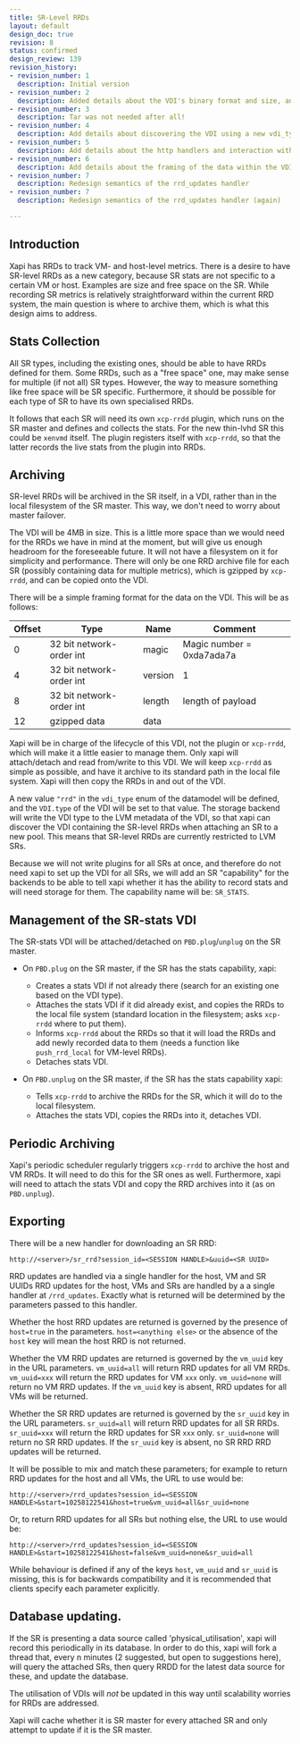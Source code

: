 ```yaml
---
title: SR-Level RRDs
layout: default
design_doc: true
revision: 8
status: confirmed
design_review: 139
revision_history:
- revision_number: 1
  description: Initial version
- revision_number: 2
  description: Added details about the VDI's binary format and size, and the SR capability name.
- revision_number: 3
  description: Tar was not needed after all!
- revision_number: 4
  description: Add details about discovering the VDI using a new vdi_type.
- revision_number: 5
  description: Add details about the http handlers and interaction with xapi's database
- revision_number: 6
  description: Add details about the framing of the data within the VDI
- revision_number: 7
  description: Redesign semantics of the rrd_updates handler
- revision_number: 7
  description: Redesign semantics of the rrd_updates handler (again)

---
```


## Introduction

Xapi has RRDs to track VM- and host-level metrics. There is a desire to have SR-level RRDs as a new category, because SR stats are not specific to a certain VM or host. Examples are size and free space on the SR. While recording SR metrics is relatively straightforward within the current RRD system, the main question is where to archive them, which is what this design aims to address.

## Stats Collection

All SR types, including the existing ones, should be able to have RRDs defined for them. Some RRDs, such as a "free space" one, may make sense for multiple (if not all) SR types. However, the way to measure something like free space will be SR specific. Furthermore, it should be possible for each type of SR to have its own specialised RRDs.

It follows that each SR will need its own `xcp-rrdd` plugin, which runs on the SR master and defines and collects the stats. For the new thin-lvhd SR this could be `xenvmd` itself. The plugin registers itself with `xcp-rrdd`, so that the latter records the live stats from the plugin into RRDs.

## Archiving

SR-level RRDs will be archived in the SR itself, in a VDI, rather than in the local filesystem of the SR master. This way, we don't need to worry about master failover.

The VDI will be 4MB in size. This is a little more space than we would need for the RRDs we have in mind at the moment, but will give us enough headroom for the foreseeable future. It will not have a filesystem on it for simplicity and performance. There will only be one RRD archive file for each SR (possibly containing data for multiple metrics), which is gzipped by `xcp-rrdd`, and can be copied onto the VDI.

There will be a simple framing format for the data on the VDI. This will be as follows:

Offset | Type                     | Name    | Comment
-------|--------------------------|---------|--------------------------
0      | 32 bit network-order int | magic   | Magic number = 0xda7ada7a
4      | 32 bit network-order int | version | 1
8      | 32 bit network-order int | length  | length of payload
12     | gzipped data             | data    |

Xapi will be in charge of the lifecycle of this VDI, not the plugin or `xcp-rrdd`, which will make it a little easier to manage them. Only xapi will attach/detach and read from/write to this VDI. We will keep `xcp-rrdd` as simple as possible, and have it archive to its standard path in the local file system. Xapi will then copy the RRDs in and out of the VDI.

A new value `"rrd"` in the `vdi_type` enum of the datamodel will be defined, and the `VDI.type` of the VDI will be set to that value. The storage backend will write the VDI type to the LVM metadata of the VDI, so that xapi can discover the VDI containing the SR-level RRDs when attaching an SR to a new pool. This means that SR-level RRDs are currently restricted to LVM SRs.

Because we will not write plugins for all SRs at once, and therefore do not need xapi to set up the VDI for all SRs, we will add an SR "capability" for the backends to be able to tell xapi whether it has the ability to record stats and will need storage for them. The capability name will be: `SR_STATS`.

## Management of the SR-stats VDI

The SR-stats VDI will be attached/detached on `PBD.plug`/`unplug` on the SR master.

* On `PBD.plug` on the SR master, if the SR has the stats capability, xapi:
	* Creates a stats VDI if not already there (search for an existing one based on the VDI type).
	* Attaches the stats VDI if it did already exist, and copies the RRDs to the local file system (standard location in the filesystem; asks `xcp-rrdd` where to put them).
	* Informs `xcp-rrdd` about the RRDs so that it will load the RRDs and add newly recorded data to them (needs a function like `push_rrd_local` for VM-level RRDs).
	* Detaches stats VDI.
	
* On `PBD.unplug` on the SR master, if the SR has the stats capability xapi:
	* Tells `xcp-rrdd` to archive the RRDs for the SR, which it will do to the local filesystem.
	* Attaches the stats VDI, copies the RRDs into it, detaches VDI.
	
## Periodic Archiving
	
Xapi's periodic scheduler regularly triggers `xcp-rrdd` to archive the host and VM RRDs. It will need to do this for the SR ones as well. Furthermore, xapi will need to attach the stats VDI and copy the RRD archives into it (as on `PBD.unplug`).

## Exporting

There will be a new handler for downloading an SR RRD:

    http://<server>/sr_rrd?session_id=<SESSION HANDLE>&uuid=<SR UUID>

RRD updates are handled via a single handler for the host, VM and SR UUIDs
RRD updates for the host, VMs and SRs are handled by a a single handler at
`/rrd_updates`.  Exactly what is returned will be determined by the parameters
passed to this handler.

Whether the host RRD updates are returned is governed by the presence of
`host=true` in the parameters. `host=<anything else>` or the absence of the
`host` key will mean the host RRD is not returned.

Whether the VM RRD updates are returned is governed by the `vm_uuid` key in the
URL parameters. `vm_uuid=all` will return RRD updates for all VM RRDs.
`vm_uuid=xxx` will return the RRD updates for VM `xxx` only. `vm_uuid=none` will
return no VM RRD updates. If the `vm_uuid` key is absent, RRD updates for all
VMs will be returned.

Whether the SR RRD updates are returned is governed by the `sr_uuid` key in the
URL parameters. `sr_uuid=all` will return RRD updates for all SR RRDs.
`sr_uuid=xxx` will return the RRD updates for SR `xxx` only. `sr_uuid=none` will
return no SR RRD updates.  If the `sr_uuid` key is absent, no SR RRD RRD updates
will be returned.

It will be possible to mix and match these parameters; for example to return
RRD updates for the host and all VMs, the URL to use would be:

    http://<server>/rrd_updates?session_id=<SESSION HANDLE>&start=10258122541&host=true&vm_uuid=all&sr_uuid=none

Or, to return RRD updates for all SRs but nothing else, the URL to use would be:

    http://<server>/rrd_updates?session_id=<SESSION HANDLE>&start=10258122541&host=false&vm_uuid=none&sr_uuid=all

While behaviour is defined if any of the keys `host`, `vm_uuid` and `sr_uuid` is
missing, this is for backwards compatibility and it is recommended that clients
specify each parameter explicitly.

## Database updating.

If the SR is presenting a data source called 'physical_utilisation',
xapi will record this periodically in its database. In order to do
this, xapi will fork a thread that, every n minutes (2 suggested, but
open to suggestions here), will query the attached SRs, then query
RRDD for the latest data source for these, and update the database.

The utilisation of VDIs will _not_ be updated in this way until
scalability worries for RRDs are addressed.

Xapi will cache whether it is SR master for every attached SR and only
attempt to update if it is the SR master.

